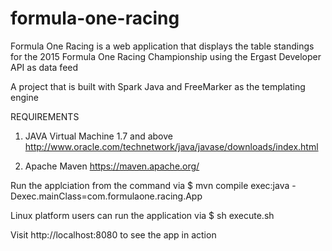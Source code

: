 # formula-one-racing
Formula One Racing is a web application that displays the table standings for the 2015 Formula One Racing Championship using the Ergast Developer API as data feed

A project that is built with Spark Java and FreeMarker as the templating engine

REQUIREMENTS

1. JAVA Virtual Machine 1.7 and above
http://www.oracle.com/technetwork/java/javase/downloads/index.html

2. Apache Maven
https://maven.apache.org/

Run the applciation from the command via
$ mvn compile exec:java -Dexec.mainClass=com.formulaone.racing.App

Linux platform users can run the application via
$ sh execute.sh


Visit http://localhost:8080 to see the app in action 
